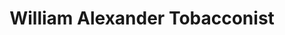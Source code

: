 ---
title: "William Alexander Tobacconist"
url: /lynchburg/william-alexander-tobacconist/
shop: Tabak
---